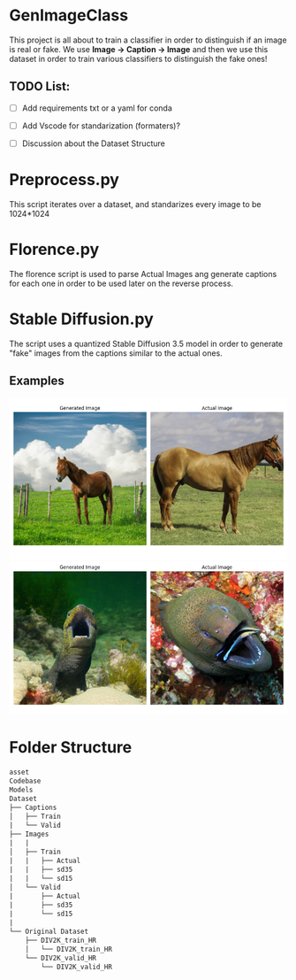 # GenImageClass
This project is all about to train a classifier in order to distinguish if an image is real or fake. We use **Image -> Caption -> Image** and then we use this dataset in order to train various classifiers to distinguish the fake ones!

## TODO List:
- [ ] Add requirements txt or a yaml for conda
- [ ] Add Vscode for standarization (formaters)?
- [ ] Discussion about the Dataset Structure
  

# Preprocess.py

This script iterates over a dataset, and standarizes every image to be 1024*1024

# Florence.py
The florence script is used to parse Actual Images ang generate captions for each one in order to be used later on the reverse process.

# Stable Diffusion.py
The script uses a quantized Stable Diffusion 3.5 model in order to generate "fake" images from the captions similar to the actual ones.

## Examples
![App Screenshot](./asset/Figure_1.png)
![App Screenshot](./asset/Figure_2.png)

# Folder Structure

```
asset
Codebase
Models
Dataset
├── Captions
│   ├── Train
|   └── Valid
├── Images
|   |
│   ├── Train
|   |   ├── Actual
|   |   ├── sd35
|   |   └── sd15
│   └── Valid
|       ├── Actual
|       ├── sd35
|       └── sd15
|
└── Original Dataset
    ├── DIV2K_train_HR
    │   └── DIV2K_train_HR
    └── DIV2K_valid_HR
        └── DIV2K_valid_HR
```

